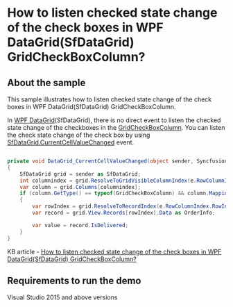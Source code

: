 # How to listen checked state change of the check boxes in WPF DataGrid(SfDataGrid) GridCheckBoxColumn?

## About the sample

This sample illustrates how to listen checked state change of the check boxes in WPF DataGrid(SfDataGrid) GridCheckBoxColumn.

In [WPF DataGrid](https://www.syncfusion.com/wpf-controls/datagrid)(SfDataGrid), there is no direct event to listen the checked state change of the checkboxes in the [GridCheckBoxColumn](https://help.syncfusion.com/cr/wpf/Syncfusion.UI.Xaml.Grid.GridCheckBoxColumn.html). You can listen the check state change of the check box by using [SfDataGrid.CurrentCellValueChanged](https://help.syncfusion.com/cr/wpf/Syncfusion.UI.Xaml.Grid.SfDataGrid.html#Syncfusion_UI_Xaml_Grid_SfDataGrid_CurrentCellValueChanged) event.

```c#

private void DataGrid_CurrentCellValueChanged(object sender, Syncfusion.UI.Xaml.Grid.CurrentCellValueChangedEventArgs e)
{
    SfDataGrid grid = sender as SfDataGrid;
    int columnindex = grid.ResolveToGridVisibleColumnIndex(e.RowColumnIndex.ColumnIndex);
    var column = grid.Columns[columnindex];
    if (column.GetType() == typeof(GridCheckBoxColumn) && column.MappingName == "IsDelivered")
    {
        var rowIndex = grid.ResolveToRecordIndex(e.RowColumnIndex.RowIndex);
        var record = grid.View.Records[rowIndex].Data as OrderInfo;

        var value = record.IsDelivered;
    }
}

```

KB article - [How to listen checked state change of the check boxes in WPF DataGrid(SfDataGrid) GridCheckBoxColumn?](https://www.syncfusion.com/kb/12504/how-to-listen-checked-state-change-of-the-check-boxes-in-wpf-datagridsfdatagrid)

## Requirements to run the demo
Visual Studio 2015 and above versions
